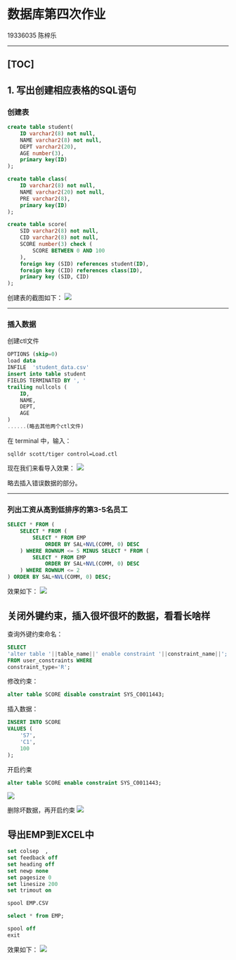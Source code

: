 # 数据库第四次作业
19336035 陈梓乐

---
[TOC]
---

## 1. 写出创建相应表格的SQL语句

### 创建表
```sql
create table student(
    ID varchar2(8) not null,
    NAME varchar2(8) not null,
    DEPT varchar2(20),
    AGE number(3),
    primary key(ID)
);

create table class(
    ID varchar2(8) not null,
    NAME varchar2(20) not null,
    PRE varchar2(8),
    primary key(ID)
);

create table score(
    SID varchar2(8) not null,
    CID varchar2(8) not null,
    SCORE number(3) check (
        SCORE BETWEEN 0 AND 100
    ),
    foreign key (SID) references student(ID),
    foreign key (CID) references class(ID),
    primary key (SID, CID)
);
```

创建表的截图如下：
![](../img/4.png)


---
### 插入数据

创建ctl文件
```sql
OPTIONS (skip=0) 
load data
INFILE  'student_data.csv'  
insert into table student
FIELDS TERMINATED BY ', '
trailing nullcols (
    ID,
    NAME,
    DEPT,
    AGE
)
......(略去其他两个ctl文件)
```

在 terminal 中，输入：
```
sqlldr scott/tiger control=Load.ctl
```

现在我们来看导入效果：
![](../img/5.PNG)

略去插入错误数据的部分。


---
### 列出工资从高到低排序的第3-5名员工
```sql
SELECT * FROM (
    SELECT * FROM (
        SELECT * FROM EMP 
            ORDER BY SAL+NVL(COMM, 0) DESC
    ) WHERE ROWNUM <= 5 MINUS SELECT * FROM (
        SELECT * FROM EMP 
            ORDER BY SAL+NVL(COMM, 0) DESC
    ) WHERE ROWNUM <= 2
) ORDER BY SAL+NVL(COMM, 0) DESC;
```

效果如下：
![](../img/6.png)

## 关闭外键约束，插入很坏很坏的数据，看看长啥样

查询外键约束命名：
```sql
SELECT 
'alter table '||table_name||' enable constraint '||constraint_name||';' 
FROM user_constraints WHERE 
constraint_type='R';
```
修改约束：
```sql
alter table SCORE disable constraint SYS_C0011443;
```
插入数据：
```sql
INSERT INTO SCORE
VALUES (
    'S7',
    'C1',
    100
);
```

开启约束
```sql
alter table SCORE enable constraint SYS_C0011443;
```
![](../img/7.png)

删除坏数据，再开启约束
![](../img/8.png)

## 导出EMP到EXCEL中
```sql
set colsep  ,
set feedback off
set heading off
set newp none
set pagesize 0
set linesize 200
set trimout on

spool EMP.CSV

select * from EMP;  

spool off  
exit
```

效果如下：
![](../img/9.png)